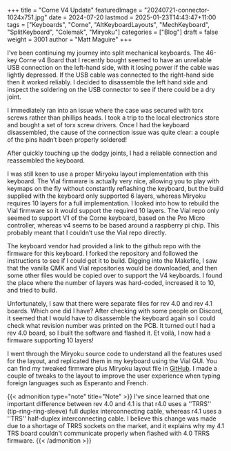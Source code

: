+++
title = "Corne V4 Update"
featuredImage = "20240721-connector-1024x751.jpg"
date = 2024-07-20
lastmod = 2025-01-23T14:43:47+11:00
tags = ["Keyboards", "Corne", "AltKeyboardLayouts", "MechKeyboard", "SplitKeyboard", "Colemak", "Miryoku"]
categories = ["Blog"]
draft = false
weight = 3001
author = "Matt Maguire"
+++

I’ve been continuing my journey into split mechanical keyboards. The 46-key Corne v4 Board that I recently bought seemed to have an unreliable USB connection on the left-hand side, with it losing power if the cable was lightly depressed. If the USB cable was connected to the right-hand side then it worked reliably. I decided to disassemble the left hand side and inspect the soldering on the USB connector to see if there could be a dry joint.

I immediately ran into an issue where the case was secured with torx screws rather than phillips heads. I took a trip to the local electronics store and bought a set of torx screw drivers. Once I had the keyboard disassembled, the cause of the connection issue was quite clear: a couple of the pins hadn’t been properly soldered!

After quickly touching up the dodgy joints, I had a reliable connection and reassembled the keyboard.

I was still keen to use a proper Miryoku layout implementation with this keyboard. The Vial firmware is actually very nice, allowing you to play with keymaps on the fly without constantly reflashing the keyboard, but the build supplied with the keyboard only supported 6 layers, whereas Miryoku requires 10 layers for a full implementation. I looked into how to rebuild the Vial firmware so it would support the required 10 layers. The Vial repo only seemed to support V1 of the Corne keyboard, based on the Pro Micro controller, whereas v4 seems to be based around a raspberry pi chip. This probably meant that I couldn’t use the Vial repo directly.

The keyboard vendor had provided a link to the github repo with the firmware for this keyboard. I forked the repository and followed the instructions to see if I could get it to build. Digging into the Makefile, I saw that the vanilla QMK and Vial repositories would be downloaded, and then some other files would be copied over to support the V4 keyboards. I found the place where the number of layers was hard-coded, increased it to 10, and tried to build.

Unfortunately, I saw that there were separate files for rev 4.0 and rev 4.1 boards. Which one did I have? After checking with some people on Discord, it seemed that I would have to disassemble the keyboard again so I could check what revision number was printed on the PCB. It turned out I had a rev 4.0 board, so I built the software and flashed it. Et voilà, I now had a firmware supporting 10 layers!

I went through the Miryoku source code to understand all the features used for the layout, and replicated them in my keyboard using the Vial GUI. You can find my tweaked firmware plus Miryoku layout file in [GitHub](https://github.com/matt-maguire/kbd_firmware/tree/custom/keyboards/crkbd/vial-kb). I made a couple of tweaks to the layout to improve the user experience when typing foreign languages such as Esperanto and French.

{{< admonition type="note" title="Note" >}}
I've since learned that one important difference between rev 4.0 and 4.1 is that r4.0 uses a ''TRRS'' (tip-ring-ring-sleeve) full duplex interconnecting cable, whereas r4.1 uses a ''TRS'' half-duplex interconnecting cable. I believe this change was made due to a shortage of TRRS sockets on the market, and it explains why my 4.1 TRS board couldn't communicate properly when flashed with 4.0 TRRS firmware.
{{< /admonition >}}
